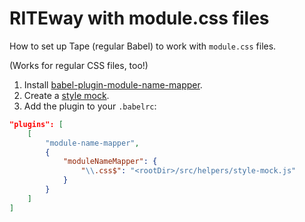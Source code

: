 # RITEway with module.css files

How to set up Tape (regular Babel) to work with `module.css` files.

(Works for regular CSS files, too!)

1. Install [babel-plugin-module-name-mapper](https://github.com/mgcrea/babel-plugin-module-name-mapper).
2. Create a [style mock](./src/helpers/style-mock.js).
3. Add the plugin to your `.babelrc`:

```json
"plugins": [
    [
        "module-name-mapper",
        {
            "moduleNameMapper": {
                "\\.css$": "<rootDir>/src/helpers/style-mock.js"
            }
        }
    ]
]
```
